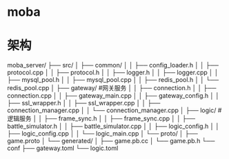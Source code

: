 # moba
# 架构
moba_server/
├── src/
│   ├── common/
│   │   ├── config_loader.h
│   │   ├── protocol.cpp
│   │   ├── protocol.h
│   │   ├── logger.h
│   │   ├── logger.cpp
│   │   ├── mysql_pool.h
│   │   ├── mysql_pool.cpp
│   │   ├── redis_pool.h
│   │   └── redis_pool.cpp
│   ├── gateway/              #网关服务
│   │   ├── connection.h
│   │   ├── connection.cpp
│   │   ├── gateway_main.cpp
│   │   ├── gateway_config.h
│   │   ├── ssl_wrapper.h
│   │   ├── ssl_wrapper.cpp
│   │   ├── connection_manager.cpp
│   │   └── connection_manager.cpp
│   ├── logic/                # 逻辑服务
│   │   ├── frame_sync.h
│   │   ├── frame_sync.cpp
│   │   ├── battle_simulator.h
│   │   ├── battle_simulator.cpp
│   │   ├── logic_config.h
│   │   ├── logic_config.cpp
│   │   └── logic_main.cpp
│   └── proto/
│       ├── game.proto
│       └── generated/
│           ├── game.pb.cc
│           └── game.pb.h
└── conf
    ├── gateway.toml
    └── logic.toml